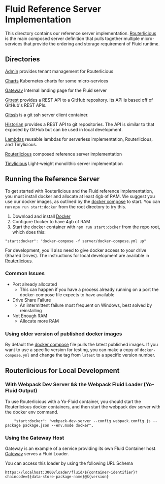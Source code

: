 # Fluid Reference Server Implementation

This directory contains our reference server implementation. [Routerlicious](./routerlicious) is the main composed server definition that pulls together multiple micro-services that provide the ordering and storage requirement of Fluid runtime.

## Directories

[Admin](./admin) provides tenant management for Routerlicious

[Charts](./charts) Kubernetes charts for some micro-services

[Gateway](./gateway) Internal landing page for the Fluid server

[Gitrest](./gitrest) provides a REST API to a GitHub repository. Its API is based off of GitHub's REST APIs.

[Gitssh](./gitssh) is a git ssh server client container.

[Historian](./historian) provides a REST API to git repositories. The API is similar to that exposed by GitHub but can be used in local development.

[Lambdas](./routerlicious/packages/lambdas) reusable lambdas for serverless implementation, Routerlicious, and Tinylicious.

[Routerlicious](./routerlicious) composed reference server implementation

[Tinylicious](./tinylicious) Light-weight monolithic server implementation


## Running the Reference Server
To get started with Routerlicious and the Fluid reference implementation, you must install docker and allocate at least 4gb of RAM. We suggest you use our docker images, as outlined by the [docker compose](./docker-compose.yml) to start. You can run ```npm run start:docker``` from the root directory to try this.

1. Download and install [Docker](https://docs.docker.com/desktop/)
2. Configure Docker to have 4gb of RAM
3. Start the docker container with `npm run start:docker` from the repo root, which does this:
  ```
  "start:docker": "docker-compose -f server/docker-compose.yml up"
  ```

For development, you'll also need to give docker access to your drive (Shared Drives). The instructions for local development are available in [Routerlicious](./routerlicious).

### Common Issues
* Port already allocated
  * This can happen if you have a process already running on a port the docker-compose file expects to have available
* Drive Share Failure
  * An intermittent failure most frequent on Windows, best solved by reinstalling
* Not Enough RAM
  * Allocate more RAM

### Using older version of published docker images
By default the [docker compose](./docker-compose.yml) file pulls the latest published images. If you want to use a specific version for testing, you can make a copy of `docker-compose.yml` and change the tag from `latest` to a specific version number.

## Routerlicious for Local Development
### With Webpack Dev Server && the Webpack Fluid Loader (Yo-Fluid Output)

To use Routerlicious with a Yo-Fluid container, you should start the Routerlicious docker containers, and then start the webpack dev server with the docker env command.
```
    "start:docker": "webpack-dev-server --config webpack.config.js --package package.json --env.mode docker",
```

### Using the Gateway Host

Gateway is an example of a service providing its own Fluid Container host. [Gateway](./gateway) serves a Fluid Loader.

You can access this loader by using the following URL Schema
```
https://localhost:3000/loader/fluid/${container-identifier}?chaincode=${data-store-package-name}@${version}
```
